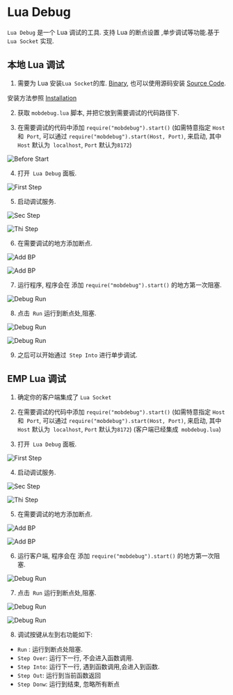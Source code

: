 # Lua Debug

`Lua Debug` 是一个 Lua 调试的工具. 支持 Lua 的断点设置 ,单步调试等功能.基于 `Lua Socket` 实现.

## 本地 Lua 调试

1. 需要为 Lua 安装`Lua Socket`的库. [Binary](http://luaforge.net/projects/luabinaries/), 也可以使用源码安装 [Source Code](https://github.com/diegonehab/luasocket.git).

  安装方法参照 [Installation](http://w3.impa.br/~diego/software/luasocket/installation.html)

2. 获取 `mobdebug.lua` 脚本, 并把它放到需要调试的代码路径下.

3. 在需要调试的代码中添加 `require("mobdebug").start()` (如需特意指定 `Host` 和` Port`, 可以通过 `require("mobdebug").start(Host, Port)`, 来启动, 其中` Host` 默认为` localhost`, `Port` 默认为`8172`)

  ![Before Start](https://raw.githubusercontent.com/wiki/RYTong/emp-frontend-devtool/images/before_start_01.png)

4. 打开` Lua Debug` 面板.

  ![First Step](https://raw.githubusercontent.com/wiki/RYTong/emp-frontend-devtool/images/tutorials_01.png)

5. 启动调试服务.

  ![Sec Step](https://raw.githubusercontent.com/wiki/RYTong/emp-frontend-devtool/images/tutorials_02.png)

  ![Thi Step](https://raw.githubusercontent.com/wiki/RYTong/emp-frontend-devtool/images/tutorials_03.png)

6. 在需要调试的地方添加断点.

  ![Add BP](https://raw.githubusercontent.com/wiki/RYTong/emp-frontend-devtool/images/tutorials_loc_04.png)

  ![Add BP](https://raw.githubusercontent.com/wiki/RYTong/emp-frontend-devtool/images/tutorials_loc_05.png)


7. 运行程序, 程序会在 添加 `require("mobdebug").start()` 的地方第一次阻塞.

  ![Debug Run](https://raw.githubusercontent.com/wiki/RYTong/emp-frontend-devtool/images/tutorials_loc_06.png)

8. 点击` Run` 运行到断点处,阻塞.

  ![Debug Run](https://raw.githubusercontent.com/wiki/RYTong/emp-frontend-devtool/images/tutorials_loc_07.png)

  ![Debug Run](https://raw.githubusercontent.com/wiki/RYTong/emp-frontend-devtool/images/tutorials_loc_08.png)

9. 之后可以开始通过` Step Into` 进行单步调试.

## EMP Lua 调试

1. 确定你的客户端集成了 `Lua Socket`

2. 在需要调试的代码中添加 `require("mobdebug").start()` (如需特意指定 `Host` 和` Port`, 可以通过 `require("mobdebug").start(Host, Port)`, 来启动, 其中` Host` 默认为` localhost`, `Port` 默认为`8172`) (客户端已经集成` mobdebug.lua`)

3. 打开` Lua Debug` 面板.

  ![First Step](https://raw.githubusercontent.com/wiki/RYTong/emp-frontend-devtool/images/tutorials_01.png)

4. 启动调试服务.

  ![Sec Step](https://raw.githubusercontent.com/wiki/RYTong/emp-frontend-devtool/images/tutorials_02.png)

  ![Thi Step](https://raw.githubusercontent.com/wiki/RYTong/emp-frontend-devtool/images/tutorials_03.png)

5. 在需要调试的地方添加断点.

  ![Add BP](https://raw.githubusercontent.com/wiki/RYTong/emp-frontend-devtool/images/tutorials_04.png)

  ![Add BP](https://raw.githubusercontent.com/wiki/RYTong/emp-frontend-devtool/images/tutorials_05.png)

6. 运行客户端, 程序会在 添加 `require("mobdebug").start()` 的地方第一次阻塞.

  ![Debug Run](https://raw.githubusercontent.com/wiki/RYTong/emp-frontend-devtool/images/tutorials_06.png)

7. 点击` Run` 运行到断点处,阻塞.

  ![Debug Run](https://raw.githubusercontent.com/wiki/RYTong/emp-frontend-devtool/images/tutorials_07.png)

  ![Debug Run](https://raw.githubusercontent.com/wiki/RYTong/emp-frontend-devtool/images/tutorials_08.png)

8. 调试按键从左到右功能如下:

  * `Run` : 运行到断点处阻塞.
  * `Step Over`: 运行下一行, 不会进入函数调用.
  * `Step Into`: 运行下一行, 遇到函数调用,会进入到函数.
  * `Step Out`: 运行到当前函数返回
  * `Step Donw`: 运行到结束, 忽略所有断点
